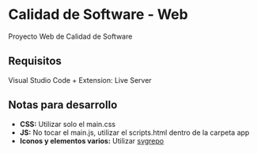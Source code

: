 # Calidad de Software - Web
Proyecto Web de Calidad de Software

## Requisitos
Visual Studio Code + Extension: Live Server

## Notas para desarrollo
* **CSS:** Utilizar solo el main.css
* **JS:** No tocar el main.js, utilizar el scripts.html dentro de la carpeta app
* **Iconos y elementos varios:** Utilizar <a href="https://www.svgrepo.com" target="_blank">svgrepo</a>
